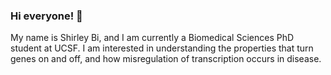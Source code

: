 ### Hi everyone! 👋

My name is Shirley Bi, and I am currently a Biomedical Sciences PhD student at UCSF. I am interested in understanding the properties that turn genes on and off, and how misregulation of transcription occurs in disease.

<!--
**shirley-bi321/shirley-bi321** is a ✨ _special_ ✨ repository because its `README.md` (this file) appears on your GitHub profile.

Here are some ideas to get you started:

- 🔭 I’m currently working on ...
- 🌱 I’m currently learning ...
- 👯 I’m looking to collaborate on ...
- 🤔 I’m looking for help with ...
- 💬 Ask me about ...
- 📫 How to reach me: ...
- 😄 Pronouns: ...
- ⚡ Fun fact: ...
-->
